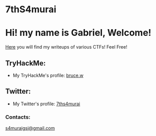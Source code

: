 # 7thS4murai

# Hi! my name is Gabriel, Welcome!

[Here](7ths4murai.github.io/ctfs) you will find my writeups of various CTFs!
Feel Free!

## TryHackMe:
  - My TryHackMe's profile: [bruce.w](https://tryhackme.com/p/bruce.w)

## Twitter:
  - My Twitter's profile: [7ths4murai](twitter.com/7thS4murai)

### Contacts:
s4muraigsj@gmail.com
